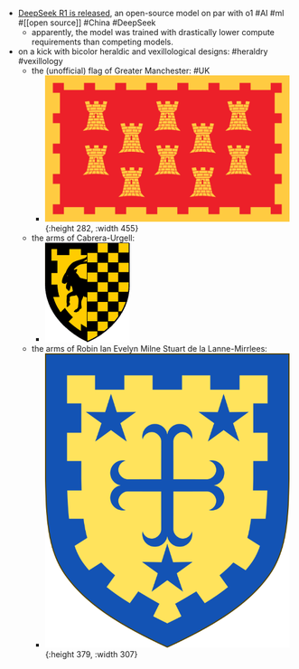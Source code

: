 - [DeepSeek R1 is released](https://api-docs.deepseek.com/news/news250120), an open-source model on par with o1 #AI #ml #[[open source]] #China #DeepSeek
	- apparently, the model was trained with drastically lower compute requirements than competing models.
- on a kick with bicolor heraldic and vexillological designs: #heraldry #vexillology
	- the (unofficial) flag of Greater Manchester: #UK
		- ![Unofficial_County_Flag_of_Greater_Manchester.svg.png](../assets/Unofficial_County_Flag_of_Greater_Manchester.svg_1737403199124_0.png){:height 282, :width 455}
	- the arms of Cabrera-Urgell:
		- ![Cabrera-Urgell.png](../assets/Cabrera-Urgell_1737403224176_0.png)
	- the arms of Robin Ian Evelyn Milne Stuart de la Lanne-Mirrlees:
		- ![Arms_of_Robin_Ian_Evelyn_Milne_Stuart_de_la_Lanne-Mirrlees.svg.png](../assets/Arms_of_Robin_Ian_Evelyn_Milne_Stuart_de_la_Lanne-Mirrlees.svg_1737403246665_0.png){:height 379, :width 307}